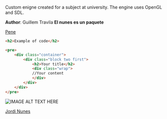 
Custom enigne created for a subject at university. The engine uses OpenGL and SDL.

**Author**: Guillem Travila
**El nunes es un paquete**

[Pene](https://github.com/traguill)

```html
<h2>Example of code</h2>

<pre>
    <div class="container">
        <div class="block two first">
            <h2>Your title</h2>
            <div class="wrap">
            //Your content
            </div>
        </div>
    </div>
</pre>
```

![IMAGE ALT TEXT HERE](https://cdnb.artstation.com/p/assets/images/images/005/283/511/large/marti-pinos-melo-portrait-oni-4-4.jpg)

[Jordi Nunes](jnunes.md)

